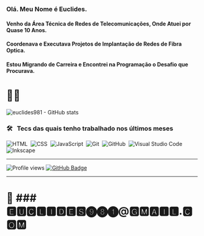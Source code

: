 ### Olá. Meu Nome é Euclides. 
#### Venho da Área Técnica de Redes de Telecomunicações, Onde Atuei por Quase 10 Anos.
#### Coordenava e Executava Projetos de Implantação de Redes de Fibra Optica.
#### Estou Migrando de Carreira e Encontrei na Programação o Desafio que Procurava.

# 🖖🏻

![euclides981 - GitHub stats](https://github-readme-stats.vercel.app/api/?username=euclides981&hide=prs,issues&count_private=true&show_icons=true&theme=gotham)


### 🛠 &nbsp; Tecs das quais tenho trabalhado nos últimos meses

![HTML](https://img.shields.io/badge/-HTML-ccc?style=flat&logo=HTML5)&nbsp;
![CSS](https://img.shields.io/badge/-CSS-ccc?style=flat&logo=CSS3&logoColor=1572B6)&nbsp;
![JavaScript](https://img.shields.io/badge/-JavaScript-999?style=flat&logo=javascript&logoColor=)&nbsp;
![Git](https://img.shields.io/badge/-Git-ccc?style=flat&logo=git)&nbsp;
![GitHub](https://img.shields.io/badge/-GitHub-ccc?style=flat&logo=github)&nbsp;
![Visual Studio Code](https://img.shields.io/badge/-Visual%20Studio%20Code-ccc?style=flat&logo=visual-studio-code&logoColor=007ACC)&nbsp;
![Inkscape](https://img.shields.io/badge/-Inkscape-ccc?style=flat&logo=inkscape&logoColor=000)&nbsp;

___

<img src="https://komarev.com/ghpvc/?username=euclides981&color=yellow" alt="Profile views"/> <a href="https://github.com/euclides981?tab=followers"><img src="https://img.shields.io/github/followers/euclides981?label=Followers&style=social" alt="GitHub Badge"></a>

___

# 📧 ### 🅴🆄🅲🅻🅸🅳🅴🆂❾❽❶@🅶🅼🅰🅸🅻.🅲🅾🅼

